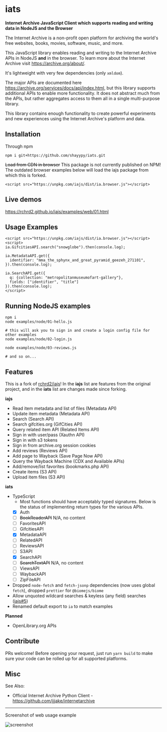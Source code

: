 # iats

**Internet Archive JavaScript Client which supports reading and writing data in NodeJS and the Browser**

The Internet Archive is a non-profit open platform for archiving the world's free websites, books, movies, software, music, and more.

This JavaScript library enables reading and writing to the Internet Archive APIs in NodeJS **and** in the browser. To learn more about the Internet Archive visit <https://archive.org/about/>.

It's lightweight with very few dependencies (only `xmldom`).

The major APIs are documented here <https://archive.org/services/docs/api/index.html>, but this library supports additional APIs to enable more functionality. It does not abstract much from the APIs, but rather aggregates access to them all in a single multi-purpose library.

This library contains enough functionality to create powerful experiments and new experiences using the Internet Archive's platform and data.

## Installation

Through npm
```
npm i git+https://github.com/shayypy/iats.git
```

~~Load from CDN in browser~~
This package is not currently published on NPM! The outdated browser examples below will load the iajs package from which this is forked.
```
<script src="https://unpkg.com/iajs/dist/ia.browser.js"></script>
```

## Live demos

<https://rchrd2.github.io/iajs/examples/web/01.html>


## Usage Examples

```
<script src="https://unpkg.com/iajs/dist/ia.browser.js"></script>
<script>
ia.GifcitiesAPI.search("snowglobe").then(console.log);

ia.MetadataAPI.get({
  identifier: "mma_the_sphynx_and_great_pyramid_geezeh_271101",
}).then(console.log);

ia.SearchAPI.get({
  q: {collection: "metropolitanmuseumofart-gallery"},
  fields: ["identifier", "title"]
}).then(console.log);
</script>
```

## Running NodeJS examples

```
npm i
node examples/node/01-hello.js

# this will ask you to sign in and create a login config file for other examples
node examples/node/02-login.js

node examples/node/03-reviews.js

# and so on...
```

## Features

This is a fork of [rchrd2/iajs](https://github.com/rchrd2/iajs)! In the **iajs** list are features from the original project, and in the **iats** list are changes made since forking.

**iajs**
- Read item metadata and list of files (Metadata API)
- Update item metadata (Metadata API)
- Search (Search API)
- Search gifcities.org (GifCities API)
- Query related item API (Related Items API)
- Sign in with user/pass (Xauthn API)
- Sign in with s3 tokens
- Sign in from archive.org session cookies
- Add reviews (Reviews API)
- Add page to Wayback (Save Page Now API)
- Query the Wayback Machine (CDX and Available APIs)
- Add/remove/list favorites (bookmarks.php API)
- Create items (S3 API)
- Upload item files (S3 API)

**iats**
- TypeScript
  - Most functions should have acceptably typed signatures. Below is the status of implementing return types for the various APIs.
  - [x] Auth
  - [ ] ~~BookReaderAPI~~ N/A, no content
  - [ ] FavoritesAPI
  - [ ] GifcitiesAPI
  - [x] MetadataAPI
  - [ ] RelatedAPI
  - [ ] ReviewsAPI
  - [ ] S3API
  - [x] SearchAPI
  - [ ] ~~SearchTextAPI~~ N/A, no content
  - [ ] ViewsAPI
  - [ ] WaybackAPI
  - [ ] ZipFileAPI
- Dropped `node-fetch` and `fetch-jsonp` dependencies (now uses global `fetch`), dropped `prettier` for `@biomejs/biome`
- Allow unquoted wildcard searches & keyless (any field) searches ([iajs#5](https://github.com/rchrd2/iajs/issues/5))
- Renamed default export to `ia` to match examples

**Planned**
- OpenLibrary.org APIs

## Contribute

PRs welcome! Before opening your request, just run `yarn build` to make sure your code can be rolled up for all supported platforms.

## Misc

See Also:

- Official Internet Archive Python Client - https://github.com/jjjake/internetarchive

---

Screenshot of web usage example

![screenshot](./documentation/img/examples-ss-1.png)
